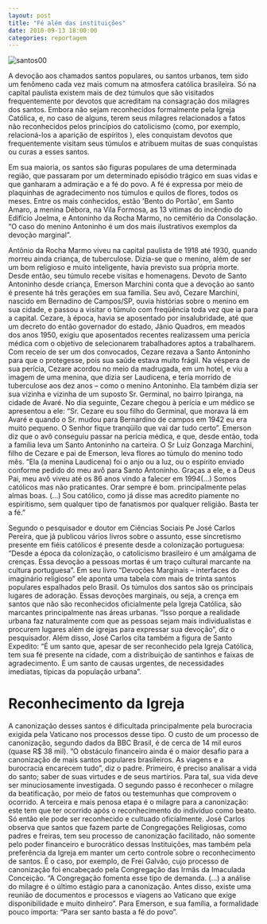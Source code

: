 ```yaml
---
layout: post
title: "Fé além das instituições"
date: 2010-09-13 18:00:00
categories: reportagem 
---
```


![santos00](https://raw.githubusercontent.com/monicabulgari/monicabulgari.github.io/master/images/santos00.jpeg)

A devoção aos chamados santos populares, ou santos urbanos, tem sido um fenômeno cada vez mais comum na atmosfera católica 
brasileira. Só na capital paulista existem mais de dez túmulos que são visitados frequentemente por devotos que acreditam na 
consagração dos milagres dos santos. Embora não sejam reconhecidos formalmente pela Igreja Católica, e, no caso de alguns, 
terem seus milagres relacionados a fatos não reconhecidos pelos princípios do catolicismo (como, por exemplo, relacioná-los 
a aparição de espíritos ), eles conquistam devotos que frequentemente visitam seus túmulos e atribuem muitas de suas conquistas
ou curas a esses santos.

Em sua maioria, os santos são figuras populares de uma determinada região, que passaram por um determinado episódio trágico em 
suas vidas e que ganharam a admiração e a fé do povo. A fé é expressa por meio de plaquinhas de agradecimento nos túmulos e quilos
de flores, todos os meses. Entre os  mais conhecidos, estão 'Bento do Portão', em Santo Amaro, a menina Débora, na Vila Formosa,
as 13 vitimas do incêndio do Edifício Joelma, e  Antoninho da Rocha Marmo, no cemitério da Consolação. “O caso do menino Antoninho
é um dos mais ilustrativos exemplos da devoção marginal”.

Antônio da Rocha Marmo viveu na capital paulista de 1918 até 1930, quando morreu ainda criança, de tuberculose. Dizia-se que o 
menino, além de ser um bom religioso e muito inteligente, havia previsto sua própria morte. Desde então, seu túmulo recebe 
visitas e homenagens.
Devoto de Santo Antoninho desde criança, Emerson Marchini conta que a devoção ao santo é presente há três gerações em sua 
família. Seu avô, Cezare Marchini, nascido em Bernadino de Campos/SP, ouvia histórias sobre o menino em sua cidade, e 
passou a visitar o túmulo com freqüência toda vez que ia para a capital.  Cezare, à época, havia se aposentado por 
insalubridade, até que um decreto do então governador do estado, Jânio Quadros, em meados dos anos 1950, exigiu que 
aposentados recentes realizassem uma perícia médica com o objetivo de selecionarem trabalhadores aptos a trabalharem. 
Com receio de ser um dos convocados, Cezare rezava a Santo Antoninho para que o protegesse, pois sua saúde estava muito 
frágil. Na véspera de sua perícia, Cezare acordou no meio da madrugada, em um hotel, e viu a imagem de uma menina, que
dizia ser Laudicena, e teria morrido de tuberculose aos dez anos – como o menino Antoninho. Ela também dizia ser sua 
vizinha e vizinha de um suposto Sr. Germinal, no bairro Ipiranga, na cidade de Avaré. No dia seguinte, Cezare chegou 
à perícia e um médico se apresentou a ele: “Sr. Cezare eu sou filho do Germinal, que morava lá em Avaré e quando o Sr. 
mudou para Bernardino de campos em 1942 eu era muito pequeno. O Senhor fique tranqüilo que vai dar tudo certo”. Emerson 
diz que o avô conseguiu passar na perícia médica, e que, desde então, toda a família leva um Santo Antoninho na carteira.
O Sr Luiz Gonzaga Marchini, filho de Cezare e pai de Emerson, leva flores ao túmulo do menino todo mês. “Ela (a menina 
Laudicena) foi o anjo ou a luz, ou o espírito enviado conforme pedido do meu avô para Santo Antoninho. Graças a ele, e a 
Deus Pai, meu avô viveu até os 86 anos vindo a falecer em 1994(...) Somos católicos mas não praticantes. Orar sempre é bom. 
principalmente pelas almas boas. (...) Sou católico, como já disse mas acredito piamente no espiritismo, sem qualquer tipo 
de fanatismos por qualquer religião. Basta ter a fé.”
 
Segundo o pesquisador e doutor em Ciências Sociais Pe José Carlos Pereira, que já publicou vários livros sobre o assunto, esse sincretismo presente em fiéis católicos é presente desde a colonização portuguesa: “Desde a época da colonização, o catolicismo brasileiro é um amálgama de crenças. Essa devoção a pessoas mortas é um traço cultural marcante na cultura portuguesa”.  Em seu livro “Devoções Marginais – interfaces do imaginário religioso” ele aponta uma tabela com mais de trinta santos populares espalhados pelo Brasil. Os túmulos dos santos são os principais lugares de adoração.
Essas devoções marginais, ou seja, a crença em santos que não são reconhecidos oficialmente pela Igreja Católica, são marcantes principalmente nas áreas urbanas. “Isso porque a realidade urbana faz naturalmente com que as pessoas sejam mais individualistas e procurem lugares além de igrejas para expressar sua devoção”, diz o pesquisador.  Além disso, José Carlos cita também a figura de Santo Expedito: “É um santo que, apesar de ser reconhecido pela Igreja Católica, tem sua fé presente na cidade, com a distribuição de santinhos e faixas de agradecimento. É um santo de causas urgentes, de necessidades imediatas, típicas da população urbana”.

# Reconhecimento da Igreja

A canonização desses santos é dificultada principalmente pela burocracia exigida pela Vaticano nos processos desse tipo. 
O custo de um processo de canonização, segundo dados da BBC Brasil, é de  cerca de 14 mil euros (quase R$ 38 mil). 
“O obstáculo financeiro ainda é o maior desafio para a canonização de mais santos populares brasileiros. As viagens e a 
burocracia encarecem tudo”, diz o padre. Primeiro, é preciso analisar a vida do santo; saber de suas virtudes e de seus
martírios. Para tal, sua vida deve ser minuciosamente investigada. O segundo passo é reconhecer o milagre da beatificação,
por meio de fatos ou testemunhas que comprovem o ocorrido. A terceira e mais penosa etapa é o milagre para a canonização: 
este tem que ter ocorrido após o reconhecimento do indivíduo como beato. Só então ele pode ser reconhecido e cultuado
oficialmente. José Carlos observa que santos que fazem parte de Congregações Religiosas, como padres e freiras, tem seu 
processo de canonização facilitado, não somente pelo poder financeiro e burocrático dessas Instituições, mas também pela 
preferência da Igreja em manter um certo controle sobre o reconhecimento de santos.  É o caso, por exemplo, de Frei Galvão,
cujo processo de canonização foi encabeçado pela Congregação das Irmãs da Imaculada Conceição. “A Congregação fomenta esse 
tipo de demanda. (...) a análise do milagre é o último estágio para a canonização. Antes disso, existe uma reunião de documentos
e processos e viagens ao Vaticano que exige disponibilidade e muito dinheiro”. Para Emerson, e sua família, a formalidade pouco 
importa: “Para ser santo basta a fé do povo”.

